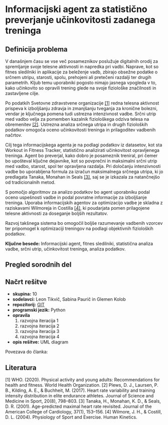 # Informacijski agent za statistično preverjanje učinkovitosti zadanega treninga

 ## Definicija problema

V današnjem času se vse več posameznikov poslužuje digitalnih orodij za spremljanje svoje telesne aktivnosti in napredka pri vadbi. Naprave, kot so fitnes sledilniki in aplikacije za beleženje vadb, zbirajo obsežne podatke o srčnem utripu, starosti, spolu, prehojeni ali pretečeni razdalji ter drugih parametrih. Kljub temu uporabniki pogosto nimajo jasnega vpogleda v to, kako učinkovito so opravili trening glede na svoje fiziološke značilnosti in zastavljene cilje.

Po podatkih Svetovne zdravstvene organizacije [[1]](#1) redna telesna aktivnost prispeva k izboljšanju zdravja in zmanjšanju tveganja za kronične bolezni, vendar je ključnega pomena tudi ustrezna intenzivnost vadbe. Srčni utrip med vadbo velja za pomemben kazalnik fiziološkega odziva telesa na obremenitev [[2]](#2). Ustrezna analiza srčnega utripa in drugih fizioloških podatkov omogoča oceno učinkovitosti treninga in prilagoditev vadbenih načrtov.

Cilj tega informacijskega agenta je na podlagi podatkov iz datasetov, kot sta Workout in Fitness Tracker, statistično analizirati učinkovitost opravljenega treninga. Agent bo preverjal, kako dobro je posameznik treniral, pri čemer bo upošteval ključne dejavnike, kot so povprečni in maksimalni srčni utrip med vadbo, starost, spol ter opravljena razdalja. Pri določanju intenzivnosti vadbe bo uporabljena formula za izračun maksimalnega srčnega utripa, ki jo predlagata Tanaka, Monahan in Seals [[3]](#3), saj se je izkazala za natančnejšo od tradicionalnih metod.

S pomočjo algoritmov za analizo podatkov bo agent uporabniku podal oceno uspešnosti vadbe in podal povratne informacije za izboljšanje treninga. Uporaba informacijskih agentov za optimizacijo vadbe je skladna z raziskavami Wilmoreja in Costilla [[4]](4), ki poudarjata pomen prilagojene telesne aktivnosti za doseganje boljših rezultatov.

Razvoj takšnega sistema bo omogočil boljše razumevanje vadbenih vzorcev ter pripomogel k optimizaciji treningov na podlagi objektivnih fizioloških podatkov.
 
 **Ključne besede:** Informacijski agent, fitnes sledilniki, statistična analiza vadbe, srčni utrip, učinkovitost treninga, analiza podatkov.
 
 ## Pregled sorodnih del



 ## Načrt rešitve
 
 - **skupina:** 10
 - **sodelavci:** Leon Tikvič, Sabina Paurič in Glemen Kolob
 - **repozitorij:** [GIT](https://github.com/dolfa321/POVEZLJIVI-SISTEMI-IN-INTELIGENTNE-STORITVE)
 - **programski jezik:** Python
 - **opravila**
     1. razvojna iteracija 1
     2. razvojna iteracija 2
     3. razvojna iteracija 3
     4. razvojna iteracija 4
 - **opis rešitve:** UML diagram

Povezava do članka: 

## Literatura

[1] WHO. (2020). Physical activity and young adults: Recommendations for health and fitness. World Health Organization.
[2] Plews, D. J., Laursen, P. B., Kilding, A. E., & Buchheit, M. (2017). Heart rate variability and training intensity distribution in elite endurance athletes. Journal of Science and Medicine in Sport, 20(8), 798–803.
[3] Tanaka, H., Monahan, K. D., & Seals, D. R. (2001). Age-predicted maximal heart rate revisited. Journal of the American College of Cardiology, 37(1), 153–156.
[4] Wilmore, J. H., & Costill, D. L. (2004). Physiology of Sport and Exercise. Human Kinetics.
